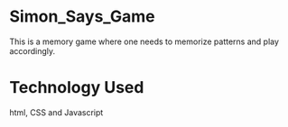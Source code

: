 # Simon_Says_Game
This is a memory game where one needs to memorize patterns and play accordingly.

# Technology Used
html, CSS and Javascript
